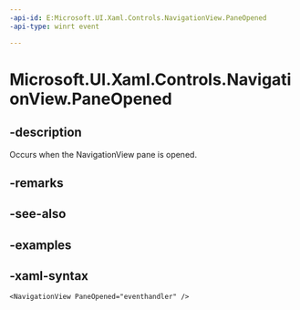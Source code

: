 ```yaml
---
-api-id: E:Microsoft.UI.Xaml.Controls.NavigationView.PaneOpened
-api-type: winrt event

---
```

<!-- Event syntax.
public event TypedEventHandler PaneOpened<NavigationView,  object>
-->

# Microsoft.UI.Xaml.Controls.NavigationView.PaneOpened


## -description

Occurs when the NavigationView pane is opened.


## -remarks


## -see-also


## -examples


## -xaml-syntax

```xaml
<NavigationView PaneOpened="eventhandler" />
```


